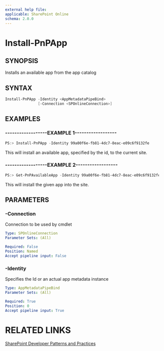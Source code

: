 ```yaml
---
external help file:
applicable: SharePoint Online
schema: 2.0.0
---
```

# Install-PnPApp

## SYNOPSIS
Installs an available app from the app catalog

## SYNTAX 

```powershell
Install-PnPApp -Identity <AppMetadataPipeBind>
               [-Connection <SPOnlineConnection>]
```

## EXAMPLES

### ------------------EXAMPLE 1------------------
```powershell
PS:> Install-PnPApp -Identity 99a00f6e-fb81-4dc7-8eac-e09c6f9132fe
```

This will install an available app, specified by the id, to the current site.

### ------------------EXAMPLE 2------------------
```powershell
PS:> Get-PnPAvailableApp -Identity 99a00f6e-fb81-4dc7-8eac-e09c6f9132fe | Install-PnPApp
```

This will install the given app into the site.

## PARAMETERS

### -Connection
Connection to be used by cmdlet

```yaml
Type: SPOnlineConnection
Parameter Sets: (All)

Required: False
Position: Named
Accept pipeline input: False
```

### -Identity
Specifies the Id or an actual app metadata instance

```yaml
Type: AppMetadataPipeBind
Parameter Sets: (All)

Required: True
Position: 0
Accept pipeline input: True
```

# RELATED LINKS

[SharePoint Developer Patterns and Practices](http://aka.ms/sppnp)